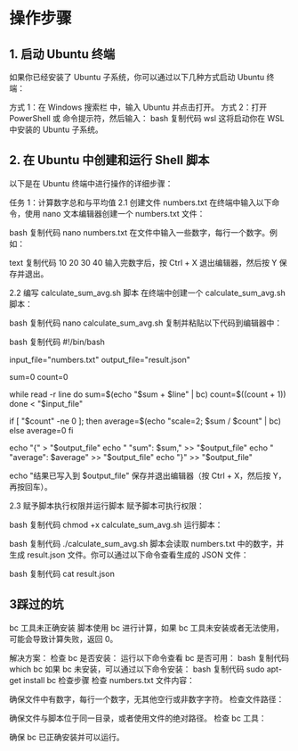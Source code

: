 # 操作步骤
## 1. 启动 Ubuntu 终端
如果你已经安装了 Ubuntu 子系统，你可以通过以下几种方式启动 Ubuntu 终端：

方式 1：在 Windows 搜索栏 中，输入 Ubuntu 并点击打开。
方式 2：打开 PowerShell 或 命令提示符，然后输入：
bash
复制代码
wsl
这将启动你在 WSL 中安装的 Ubuntu 子系统。

## 2. 在 Ubuntu 中创建和运行 Shell 脚本
以下是在 Ubuntu 终端中进行操作的详细步骤：

任务 1：计算数字总和与平均值
2.1 创建文件 numbers.txt
在终端中输入以下命令，使用 nano 文本编辑器创建一个 numbers.txt 文件：

bash
复制代码
nano numbers.txt
在文件中输入一些数字，每行一个数字。例如：

text
复制代码
10
20
30
40
输入完数字后，按 Ctrl + X 退出编辑器，然后按 Y 保存并退出。

2.2 编写 calculate_sum_avg.sh 脚本
在终端中创建一个 calculate_sum_avg.sh 脚本：

bash
复制代码
nano calculate_sum_avg.sh
复制并粘贴以下代码到编辑器中：

bash
复制代码
#!/bin/bash

input_file="numbers.txt"
output_file="result.json"

sum=0
count=0

while read -r line
do
  sum=$(echo "$sum + $line" | bc)
  count=$((count + 1))
done < "$input_file"

if [ "$count" -ne 0 ]; then
  average=$(echo "scale=2; $sum / $count" | bc)
else
  average=0
fi

echo "{" > "$output_file"
echo "  \"sum\": $sum," >> "$output_file"
echo "  \"average\": $average" >> "$output_file"
echo "}" >> "$output_file"

echo "结果已写入到 $output_file"
保存并退出编辑器（按 Ctrl + X，然后按 Y，再按回车）。

2.3 赋予脚本执行权限并运行脚本
赋予脚本可执行权限：

bash
复制代码
chmod +x calculate_sum_avg.sh
运行脚本：

bash
复制代码
./calculate_sum_avg.sh
脚本会读取 numbers.txt 中的数字，并生成 result.json 文件。你可以通过以下命令查看生成的 JSON 文件：

bash
复制代码
cat result.json

## 3踩过的坑
bc 工具未正确安装
脚本使用 bc 进行计算，如果 bc 工具未安装或者无法使用，可能会导致计算失败，返回 0。

解决方案：
检查 bc 是否安装：
运行以下命令查看 bc 是否可用：
bash
复制代码
which bc
如果 bc 未安装，可以通过以下命令安装：
bash
复制代码
sudo apt-get install bc
检查步骤
检查 numbers.txt 文件内容：

确保文件中有数字，每行一个数字，无其他空行或非数字字符。
检查文件路径：

确保文件与脚本位于同一目录，或者使用文件的绝对路径。
检查 bc 工具：

确保 bc 已正确安装并可以运行。